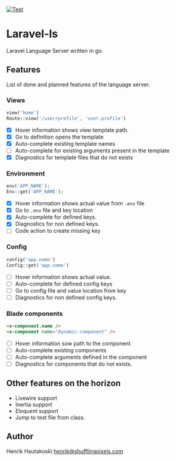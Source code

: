 [![Test](https://github.com/laravel-ls/laravel-ls/actions/workflows/test.yml/badge.svg)](https://github.com/laravel-ls/laravel-ls/actions/workflows/test.yml)

# Laravel-ls

Laravel Language Server written in go.

## Features

List of done and planned features of the language server.

### Views

```php
view('home')
Route::view('/user/profile', 'user.profile')
```

- [x] Hover information shows view template path.
- [x] Go to definition opens the template
- [x] Auto-complete existing template names
- [ ] Auto-complete for existing arguments present in the template
- [x] Diagnostics for template files that do not exists

### Environment

```php
env('APP_NAME');
Env::get('APP_NAME');
```

- [x] Hover information shows actual value from `.env` file
- [x] Go to `.env` file and key location
- [x] Auto-complete for defined keys.
- [x] Diagnostics for non defined keys.
- [ ] Code action to create missing key

### Config

```php
config('app.name')
Config::get('app.name')
```

- [ ] Hover information shows actual value.
- [ ] Auto-complete for defined config keys
- [ ] Go to config file and value location from key
- [ ] Diagnostics for non defined config keys.

### Blade components

```html
<x-component.name />
<x-component name="dynamic-component" />
```

- [ ] Hover information sow path to the component
- [ ] Auto-complete existing components
- [ ] Auto-complete arguments defined in the component 
- [ ] Diagnostics for components that do not exists.

## Other features on the horizon

- Livewire support
- Inertia support
- Eloquent support
- Jump to test file from class.

## Author

Henrik Hautakoski <henrik@shufflingpixels.com>
